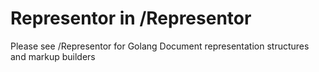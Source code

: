 # Representor in /Representor

Please see /Representor for Golang Document representation structures and markup builders
